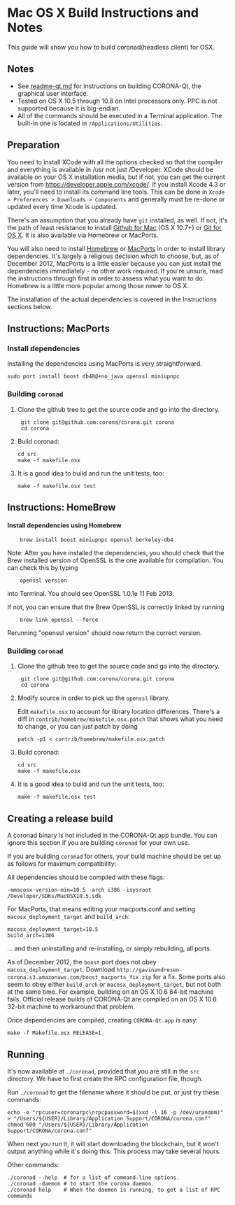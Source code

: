 Mac OS X Build Instructions and Notes
====================================
This guide will show you how to build coronad(headless client) for OSX.

Notes
-----

* See [readme-qt.md](readme-qt.md) for instructions on building CORONA-Qt, the
graphical user interface.
* Tested on OS X 10.5 through 10.8 on Intel processors only. PPC is not
supported because it is big-endian.
* All of the commands should be executed in a Terminal application. The
built-in one is located in `/Applications/Utilities`.

Preparation
-----------

You need to install XCode with all the options checked so that the compiler
and everything is available in /usr not just /Developer. XCode should be
available on your OS X installation media, but if not, you can get the
current version from https://developer.apple.com/xcode/. If you install
Xcode 4.3 or later, you'll need to install its command line tools. This can
be done in `Xcode > Preferences > Downloads > Components` and generally must
be re-done or updated every time Xcode is updated.

There's an assumption that you already have `git` installed, as well. If
not, it's the path of least resistance to install [Github for Mac](https://mac.github.com/)
(OS X 10.7+) or
[Git for OS X](https://code.google.com/p/git-osx-installer/). It is also
available via Homebrew or MacPorts.

You will also need to install [Homebrew](http://mxcl.github.io/homebrew/)
or [MacPorts](https://www.macports.org/) in order to install library
dependencies. It's largely a religious decision which to choose, but, as of
December 2012, MacPorts is a little easier because you can just install the
dependencies immediately - no other work required. If you're unsure, read
the instructions through first in order to assess what you want to do.
Homebrew is a little more popular among those newer to OS X.

The installation of the actual dependencies is covered in the Instructions
sections below.

Instructions: MacPorts
----------------------

### Install dependencies

Installing the dependencies using MacPorts is very straightforward.

    sudo port install boost db48@+no_java openssl miniupnpc

### Building `coronad`

1. Clone the github tree to get the source code and go into the directory.

        git clone git@github.com:corona/corona.git corona
        cd corona

2.  Build coronad:

        cd src
        make -f makefile.osx

3.  It is a good idea to build and run the unit tests, too:

        make -f makefile.osx test

Instructions: HomeBrew
----------------------

#### Install dependencies using Homebrew

        brew install boost miniupnpc openssl berkeley-db4

Note: After you have installed the dependencies, you should check that the Brew installed version of OpenSSL is the one available for compilation. You can check this by typing

        openssl version

into Terminal. You should see OpenSSL 1.0.1e 11 Feb 2013.

If not, you can ensure that the Brew OpenSSL is correctly linked by running

        brew link openssl --force

Rerunning "openssl version" should now return the correct version.

### Building `coronad`

1. Clone the github tree to get the source code and go into the directory.

        git clone git@github.com:corona/corona.git corona
        cd corona

2.  Modify source in order to pick up the `openssl` library.

    Edit `makefile.osx` to account for library location differences. There's a
    diff in `contrib/homebrew/makefile.osx.patch` that shows what you need to
    change, or you can just patch by doing

        patch -p1 < contrib/homebrew/makefile.osx.patch

3.  Build coronad:

        cd src
        make -f makefile.osx

4.  It is a good idea to build and run the unit tests, too:

        make -f makefile.osx test

Creating a release build
------------------------

A coronad binary is not included in the CORONA-Qt.app bundle. You can ignore
this section if you are building `coronad` for your own use.

If you are building `coronad` for others, your build machine should be set up
as follows for maximum compatibility:

All dependencies should be compiled with these flags:

    -mmacosx-version-min=10.5 -arch i386 -isysroot /Developer/SDKs/MacOSX10.5.sdk

For MacPorts, that means editing your macports.conf and setting
`macosx_deployment_target` and `build_arch`:

    macosx_deployment_target=10.5
    build_arch=i386

... and then uninstalling and re-installing, or simply rebuilding, all ports.

As of December 2012, the `boost` port does not obey `macosx_deployment_target`.
Download `http://gavinandresen-corona.s3.amazonaws.com/boost_macports_fix.zip`
for a fix. Some ports also seem to obey either `build_arch` or
`macosx_deployment_target`, but not both at the same time. For example, building
on an OS X 10.6 64-bit machine fails. Official release builds of CORONA-Qt are
compiled on an OS X 10.6 32-bit machine to workaround that problem.

Once dependencies are compiled, creating `CORONA-Qt.app` is easy:

    make -f Makefile.osx RELEASE=1

Running
-------

It's now available at `./coronad`, provided that you are still in the `src`
directory. We have to first create the RPC configuration file, though.

Run `./coronad` to get the filename where it should be put, or just try these
commands:

    echo -e "rpcuser=coronarpc\nrpcpassword=$(xxd -l 16 -p /dev/urandom)" > "/Users/${USER}/Library/Application Support/CORONA/corona.conf"
    chmod 600 "/Users/${USER}/Library/Application Support/CORONA/corona.conf"

When next you run it, it will start downloading the blockchain, but it won't
output anything while it's doing this. This process may take several hours.

Other commands:

    ./coronad --help  # for a list of command-line options.
    ./coronad -daemon # to start the corona daemon.
    ./coronad help    # When the daemon is running, to get a list of RPC commands
